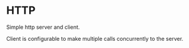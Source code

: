 # HTTP
Simple http server and client.

Client is configurable to make multiple calls concurrently to the server.